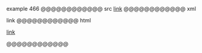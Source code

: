 example 466
@@@@@@@@@@@@ src
[link](foo\(and\(bar\))
@@@@@@@@@@@@ xml
<?xml version="1.0" encoding="UTF-8"?>
<!DOCTYPE document SYSTEM "CommonMark.dtd">
<document xmlns="http://commonmark.org/xml/1.0">
  <paragraph>
    <link destination="foo(and(bar)" title="">
      <text>link</text>
    </link>
  </paragraph>
</document>
@@@@@@@@@@@@ html
<p><a href="foo(and(bar)">link</a></p>
@@@@@@@@@@@@
